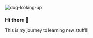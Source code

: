 ![dog-looking-up](https://github.com/edua11368/edua11368/assets/79724403/691e2c83-b3dd-46ad-be5e-ddd936568937)
### Hi there 👋
This is my journey to learning new stuff!!!
<!--
**edua11368/edua11368** is a ✨ _special_ ✨ repository because its `README.md` (this file) appears on your GitHub profile.

Here are some ideas to get you started:

- 🔭 I’m currently working on ...
- 🌱 I’m currently learning ...

- 👯 I’m looking to collaborate on ...
- 🤔 I’m looking for help with ...
- 💬 Ask me about ...
- 📫 How to reach me: ...
- 😄 Pronouns: ...
- ⚡ Fun fact: ...
-->
